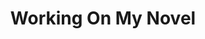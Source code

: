 ---
ee_id_thing: '4127'
site: '1'
type: '2'
inv_num: 2012-037
add_credit:
url: 2012-037-work-on-my-novel-book
title: Working On My Novel
year: '2014'
display_year: '2014'
medium: Fiction novel
dims:
pitch: "​Novel featuring the best tweets which include the phase “working on my novel”."
ps: "INFORMATION:\n Author: <a href=\"http://coryarcangel.com/\" title=\"\">Cory Arcangel</a>\n
  ISBN #: 1846147425 \n Publisher: <a href=\"http://www.penguin.com/\" title=\"\">Penguin
  Books Ltd</a>\n Publication date: July 31st, 2014\n Binding: Paperback \n Pages:
  144"
live_url:
youtube:
related_code:
imgs: working-on-my-novel-2012-037-full-01-database-ih.jpg,working-on-my-novel-2012-037-full-02-database-ih.jpg,working-on-my-novel-2012-037-full-04-database-ih.jpg,working-on-my-novel-2012-037-full-03-database-ih.jpg,working-on-my-novel-2012-037-full-05-database-ih.jpg
subheading: "(Book)"
download:
commission:
related: |-
  [54] [2009-032-working-on-my-novel] 2009-032 Working On My Novel (Twitter Search)
  [2205] [2012-066-working-on-my-novel] 2012-066 Working On My Novel (Twitter Feed)
layout: things-i-made
---